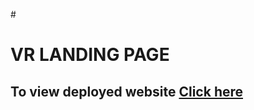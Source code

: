 #<h1>VR LANDING PAGE </h1>
<h2>To view deployed website <a href='https://the-awesome-kish-han-site.netlify.app'>Click here</a></h2>
